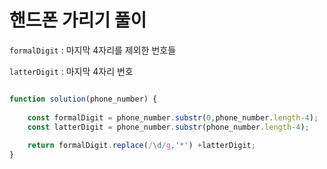 # 핸드폰 가리기 풀이


`formalDigit` :  마지막 4자리를 제외한 번호들

`latterDigit` : 마지막 4자리 번호


```javascript

function solution(phone_number) {
    
    const formalDigit = phone_number.substr(0,phone_number.length-4);
    const latterDigit = phone_number.substr(phone_number.length-4);
    
    return formalDigit.replace(/\d/g,'*') +latterDigit;
}

```